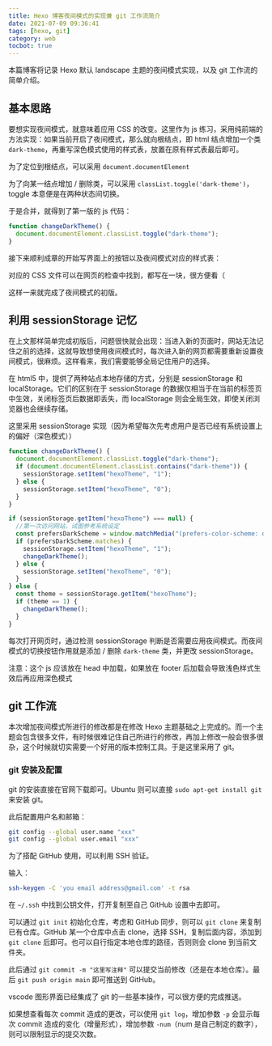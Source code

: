 ```yaml
---
title: Hexo 博客夜间模式的实现兼 git 工作流简介
date: 2021-07-09 09:36:41
tags: [hexo, git]
category: web
tocbot: true
---
```


本篇博客将记录 Hexo 默认 landscape 主题的夜间模式实现，以及 git 工作流的简单介绍。

## 基本思路

要想实现夜间模式，就意味着应用 CSS 的改变。这里作为 js 练习，采用纯前端的方法实现：如果当前开启了夜间模式，那么就向根结点，即 html 结点增加一个类 `dark-theme`，再重写深色模式使用的样式表，放置在原有样式表最后即可。

<!-- more -->

为了定位到根结点，可以采用 `document.documentElement`

为了向某一结点增加 / 删除类，可以采用 `classList.toggle('dark-theme')`，toggle 本意便是在两种状态间切换。

于是合并，就得到了第一版的 js 代码：

```javascript
function changeDarkTheme() {
  document.documentElement.classList.toggle("dark-theme");
}
```

接下来顺利成章的开始写界面上的按钮以及夜间模式对应的样式表：

对应的 CSS 文件可以在网页的检查中找到，都写在一块，很方便看（

这样一来就完成了夜间模式的初版。

## 利用 sessionStorage 记忆

在上文那样简单完成初版后，问题很快就会出现：当进入新的页面时，网站无法记住之前的选择，这就导致想使用夜间模式时，每次进入新的网页都需要重新设置夜间模式，很麻烦。这样看来，我们需要能够全局记住用户的选择。

在 html5 中，提供了两种站点本地存储的方式，分别是 sessionStorage 和 localStorage。它们的区别在于 sessionStorage 的数据仅相当于在当前的标签页中生效，关闭标签页后数据即丢失，而 localStorage 则会全局生效，即使关闭浏览器也会继续存储。

这里采用 sessionStorage 实现（因为希望每次先考虑用户是否已经有系统设置上的偏好（深色模式））

```javascript
function changeDarkTheme() {
  document.documentElement.classList.toggle("dark-theme");
  if (document.documentElement.classList.contains("dark-theme")) {
    sessionStorage.setItem("hexoTheme", "1");
  } else {
    sessionStorage.setItem("hexoTheme", "0");
  }
}

if (sessionStorage.getItem("hexoTheme") === null) {
  //第一次访问网站，试图参考系统设定
  const prefersDarkScheme = window.matchMedia("(prefers-color-scheme: dark)");
  if (prefersDarkScheme.matches) {
    sessionStorage.setItem("hexoTheme", "1");
    changeDarkTheme();
  } else {
    sessionStorage.setItem("hexoTheme", "0");
  }
} else {
  const theme = sessionStorage.getItem("hexoTheme");
  if (theme == 1) {
    changeDarkTheme();
  }
}
```

每次打开网页时，通过检测 sessionStorage 判断是否需要应用夜间模式。而夜间模式的切换按钮作用就是添加 / 删除 `dark-theme` 类，并更改 sessionStorage。

<p class="tip info"> 注意：这个 js 应该放在 head 中加载，如果放在 footer 后加载会导致浅色样式生效后再应用深色模式 </p>

## git 工作流

本次增加夜间模式所进行的修改都是在修改 Hexo 主题基础之上完成的。而一个主题会包含很多文件，有时候很难记住自己所进行的修改，再加上修改一般会很多很杂，这个时候就切实需要一个好用的版本控制工具。于是这里采用了 git。

### git 安装及配置

git 的安装直接在官网下载即可。Ubuntu 则可以直接 `sudo apt-get install git` 来安装 git。

此后配置用户名和邮箱：

```bash
git config --global user.name "xxx"
git config --global user.email "xxx"
```

为了搭配 GitHub 使用，可以利用 SSH 验证。

输入：

```bash
ssh-keygen -C 'you email address@gmail.com' -t rsa
```

在 `~/.ssh` 中找到公钥文件，打开复制至自己 GitHub 设置中去即可。

可以通过 `git init` 初始化仓库，考虑和 GitHub 同步，则可以 `git clone` 来复制已有仓库。GitHub 某一个仓库中点击 clone，选择 SSH，复制后面内容，添加到 `git clone` 后即可。也可以自行指定本地仓库的路径，否则则会 clone 到当前文件夹。

此后通过 `git commit -m "这里写注释"` 可以提交当前修改（还是在本地仓库）。最后 `git push origin main` 即可推送到 GitHub。

vscode 图形界面已经集成了 git 的一些基本操作，可以很方便的完成推送。

如果想查看每次 commit 造成的更改，可以使用 `git log`，增加参数 `-p` 会显示每次 commit 造成的变化（增量形式），增加参数 `-num`（num 是自己制定的数字），则可以限制显示的提交次数。
